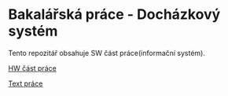 Bakalářská práce - Docházkový systém
=================

Tento repozitář obsahuje SW část práce(informační systém).

[HW část práce](https://github.com/MasterPK/VUT_IBT)

[Text práce](https://www.fit.vut.cz/study/thesis-file/22885/22885.pdf)
